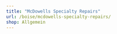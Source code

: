 ```yaml
---
title: "McDowells Specialty Repairs"
url: /boise/mcdowells-specialty-repairs/
shop: Allgemein
---
```

